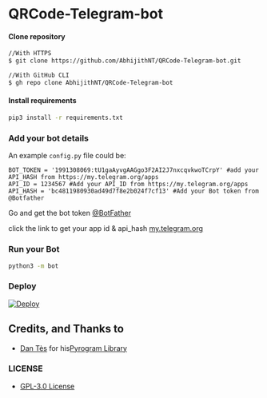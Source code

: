 # QRCode-Telegram-bot


#### Clone repository

```sh
//With HTTPS
$ git clone https://github.com/AbhijithNT/QRCode-Telegram-bot.git
```
```sh
//With GitHub CLI
$ gh repo clone AbhijithNT/QRCode-Telegram-bot
```
#### Install requirements
```sh
pip3 install -r requirements.txt
```
### Add your bot details

An example `config.py` file could be:

```python3
BOT_TOKEN = '1991308069:tU1gaAyvgAAGgo3F2AI2J7nxcqvkwoTCrpY' #add your API_HASH from https://my.telegram.org/apps
API_ID = 1234567 #Add your API_ID from https://my.telegram.org/apps
API_HASH = 'bc4811980930ad49d7f8e2b024f7cf13' #Add your Bot token from @Botfather
```
Go and get the bot token [@BotFather](https://telegram.dog/BotFather)

click the link to get your app id & api_hash [my.telegram.org](https://my.telegram.org/auth)

### Run your Bot

```sh
python3 -m bot
```

### Deploy

[![Deploy](https://www.herokucdn.com/deploy/button.svg)](https://heroku.com/deploy?template=https://github.com/AbhijithNT/QRCode-Telegram-bot/)



## Credits, and Thanks to

* [Dan Tès](https://telegram.dog/haskell) for his[Pyrogram Library](https://github.com/pyrogram/pyrogram)

### LICENSE
- [ GPL-3.0 License](https://github.com/AbhijithNT/OlamTelegramBot/blob/main/LICENSE)
